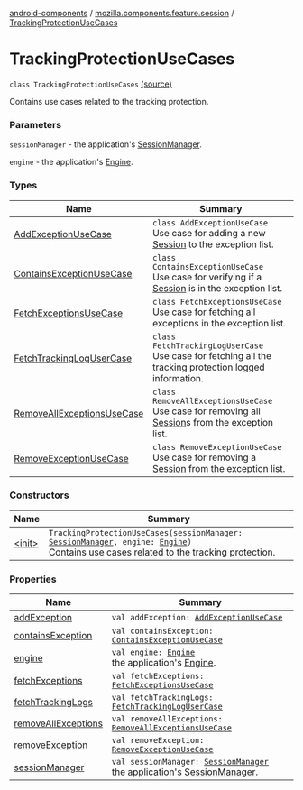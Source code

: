 [android-components](../../index.md) / [mozilla.components.feature.session](../index.md) / [TrackingProtectionUseCases](./index.md)

# TrackingProtectionUseCases

`class TrackingProtectionUseCases` [(source)](https://github.com/mozilla-mobile/android-components/blob/master/components/feature/session/src/main/java/mozilla/components/feature/session/TrackingProtectionUseCases.kt#L20)

Contains use cases related to the tracking protection.

### Parameters

`sessionManager` - the application's [SessionManager](../../mozilla.components.browser.session/-session-manager/index.md).

`engine` - the application's [Engine](../../mozilla.components.concept.engine/-engine/index.md).

### Types

| Name | Summary |
|---|---|
| [AddExceptionUseCase](-add-exception-use-case/index.md) | `class AddExceptionUseCase`<br>Use case for adding a new [Session](../../mozilla.components.browser.session/-session/index.md) to the exception list. |
| [ContainsExceptionUseCase](-contains-exception-use-case/index.md) | `class ContainsExceptionUseCase`<br>Use case for verifying if a [Session](../../mozilla.components.browser.session/-session/index.md) is in the exception list. |
| [FetchExceptionsUseCase](-fetch-exceptions-use-case/index.md) | `class FetchExceptionsUseCase`<br>Use case for fetching all exceptions in the exception list. |
| [FetchTrackingLogUserCase](-fetch-tracking-log-user-case/index.md) | `class FetchTrackingLogUserCase`<br>Use case for fetching all the tracking protection logged information. |
| [RemoveAllExceptionsUseCase](-remove-all-exceptions-use-case/index.md) | `class RemoveAllExceptionsUseCase`<br>Use case for removing all [Session](../../mozilla.components.browser.session/-session/index.md)s from the exception list. |
| [RemoveExceptionUseCase](-remove-exception-use-case/index.md) | `class RemoveExceptionUseCase`<br>Use case for removing a [Session](../../mozilla.components.browser.session/-session/index.md) from the exception list. |

### Constructors

| Name | Summary |
|---|---|
| [&lt;init&gt;](-init-.md) | `TrackingProtectionUseCases(sessionManager: `[`SessionManager`](../../mozilla.components.browser.session/-session-manager/index.md)`, engine: `[`Engine`](../../mozilla.components.concept.engine/-engine/index.md)`)`<br>Contains use cases related to the tracking protection. |

### Properties

| Name | Summary |
|---|---|
| [addException](add-exception.md) | `val addException: `[`AddExceptionUseCase`](-add-exception-use-case/index.md) |
| [containsException](contains-exception.md) | `val containsException: `[`ContainsExceptionUseCase`](-contains-exception-use-case/index.md) |
| [engine](engine.md) | `val engine: `[`Engine`](../../mozilla.components.concept.engine/-engine/index.md)<br>the application's [Engine](../../mozilla.components.concept.engine/-engine/index.md). |
| [fetchExceptions](fetch-exceptions.md) | `val fetchExceptions: `[`FetchExceptionsUseCase`](-fetch-exceptions-use-case/index.md) |
| [fetchTrackingLogs](fetch-tracking-logs.md) | `val fetchTrackingLogs: `[`FetchTrackingLogUserCase`](-fetch-tracking-log-user-case/index.md) |
| [removeAllExceptions](remove-all-exceptions.md) | `val removeAllExceptions: `[`RemoveAllExceptionsUseCase`](-remove-all-exceptions-use-case/index.md) |
| [removeException](remove-exception.md) | `val removeException: `[`RemoveExceptionUseCase`](-remove-exception-use-case/index.md) |
| [sessionManager](session-manager.md) | `val sessionManager: `[`SessionManager`](../../mozilla.components.browser.session/-session-manager/index.md)<br>the application's [SessionManager](../../mozilla.components.browser.session/-session-manager/index.md). |
